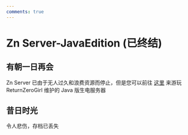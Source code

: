 ```yaml
---
comments: true
---
```


# Zn Server-JavaEdition (已终结)

## 有朝一日再会

Zn Server 已由于无人过久和浪费资源而停止，但是您可以前往 [这里](http://www.returnzerogirl.com/rzgserver/welcome/) 来游玩 ReturnZeroGirl 维护的 Java 版生电服务器

## 昔日时光

令人悲伤，存档已丢失
